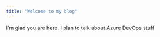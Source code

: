 ```yaml
---
title: "Welcome to my blog"
---
```


I'm glad you are here. I plan to talk about Azure DevOps stuff
